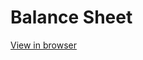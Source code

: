 # Balance Sheet
<a href="https://projectbalancesheet.netlify.app" target="_blank">View in browser</a>
